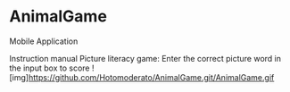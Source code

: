 # AnimalGame
Mobile Application

Instruction manual
Picture literacy game: Enter the correct picture word in the input box to score
![img]https://github.com/Hotomoderato/AnimalGame.git/AnimalGame.gif
